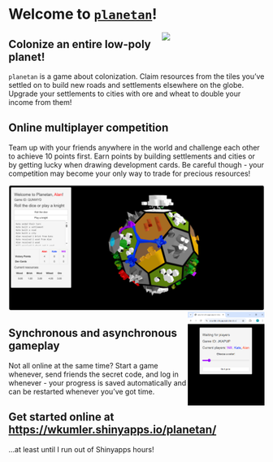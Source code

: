 Welcome to [`planetan`](https://wkumler.shinyapps.io/planetan/)!
================

<img src="readme_files/rotation_lossy.webp" align="right" style="width: 40%; height: auto; z-index: 1000;">

## Colonize an entire low-poly planet!

`planetan` is a game about colonization. Claim resources from the tiles
you’ve settled on to build new roads and settlements elsewhere on the
globe. Upgrade your settlements to cities with ore and wheat to double
your income from them!

## Online multiplayer competition

Team up with your friends anywhere in the world and challenge each other
to achieve 10 points first. Earn points by building settlements and
cities or by getting lucky when drawing development cards. Be careful
though - your competition may become your only way to trade for precious
resources!

<div clear="right"/>

<img src="readme_files/gameplay_ss.png">

<img src="readme_files/start_screenshot.png" align="right" style="width: 30%; height: auto; z-index: 1000;">

## Synchronous and asynchronous gameplay

Not all online at the same time? Start a game whenever, send friends the
secret code, and log in whenever - your progress is saved automatically
and can be restarted whenever you’ve got time.

## Get started online at <https://wkumler.shinyapps.io/planetan/>

…at least until I run out of Shinyapps hours!
